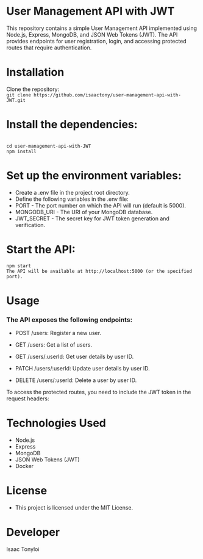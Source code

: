# User Management API with JWT
This repository contains a simple User Management API implemented using Node.js, Express, MongoDB, and JSON Web Tokens (JWT). The API provides endpoints for user registration, login, and accessing protected routes that require authentication.
# Installation      
Clone the repository:     
```git clone https://github.com/isaactony/user-management-api-with-JWT.git```           
# Install the dependencies:          
```
     
cd user-management-api-with-JWT                     
npm install                          
```    
# Set up the environment variables:                  
         
- Create a .env file in the project root directory.
- Define the following variables in the .env file:
- PORT - The port number on which the API will run (default is 5000).
- MONGODB_URI - The URI of your MongoDB database.
- JWT_SECRET - The secret key for JWT token generation and verification.

# Start the API:
```   
npm start 
The API will be available at http://localhost:5000 (or the specified port).
```

# Usage
### The API exposes the following endpoints:

- POST /users: Register a new user.

- GET /users: Get a list of users.

- GET /users/:userId: Get user details by user ID.

- PATCH /users/:userId: Update user details by user ID.

- DELETE /users/:userId: Delete a user by user ID.


To access the protected routes, you need to include the JWT token in the request headers:


# Technologies Used
- Node.js
- Express
- MongoDB
- JSON Web Tokens (JWT)
- Docker


# License
- This project is licensed under the MIT License.


# Developer
Isaac Tonyloi 



